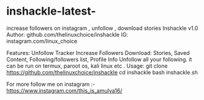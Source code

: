 # inshackle-latest-
increase followers on instagram , unfollow , download stories
Inshackle v1.0
Author: github.com/thelinuxchoice/inshackle
IG: instagram.com/linux_choice


Features:
Unfollow Tracker
Increase Followers
Download: Stories, Saved Content, Following/followers list, Profile Info
Unfollow all your following.
it can be run on termux, paroot os, kali linux etc .
Usage:
    git clone https://github.com/thelinuxchoice/inshackle
   cd inshackle
   bash inshackle.sh

For more follow me on instagram :-    https://www.instagram.com/this_is_amulya16/
